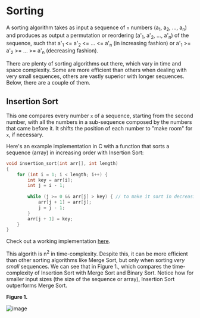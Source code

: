 # Sorting

A sorting algorithm takes as input a sequence of `n` numbers (a<sub>1</sub>, a<sub>2</sub>, ..., a<sub>n</sub>) and produces as output a permutation or reordering (a'<sub>1</sub>, a'<sub>2</sub>, ..., a'<sub>n</sub>) of the sequence, such that a'<sub>1</sub> <= a'<sub>2</sub> <= ... <= a'<sub>n</sub> (in increasing fashion) or a'<sub>1</sub> >= a'<sub>2</sub> >= ... >= a'<sub>n</sub> (decreasing fashion).

There are plenty of sorting algorithms out there, which vary in time and space complexity. Some are more efficient than others when dealing with very small sequences, others are vastly superior with longer sequences. Below, there are a couple of them.

## Insertion Sort

This one compares every number `x` of a sequence, starting from the second number, with all the numbers in a sub-sequence composed by the numbers that came before it. It shifts the position of each number to "make room" for `x`, if necessary.

Here's an example implementation in C with a function that sorts a sequence (array) in increasing order with Insertion Sort:
```c
void insertion_sort(int arr[], int length)
{
    for (int i = 1; i < length; i++) {
        int key = arr[i];
        int j = i - 1;
        
        while (j >= 0 && arr[j] > key) { // to make it sort in decreasing order, replace second operator by '<'
            arr[j + 1] = arr[j];
            j = j - 1;
        }
        arr[j + 1] = key;
    }
}
```
Check out a working implementation [here](insertion_sort.c).

This algorith is n<sup>2</sup> in time-complexity. Despite this, it can be more efficient than other sorting algorithms like Merge Sort, but only when sorting _very small_ sequences. We can see that in Figure 1., which compares the time-complexity of Insertion Sort with Merge Sort and Binary Sort. Notice how for smaller input sizes (the size of the sequence or array), Insertion Sort outperforms Merge Sort.

**Figure 1.**

![image](https://github.com/mateusriff/algorithms/assets/105450782/c1fc16ac-a6fd-4b11-aa6a-b3cbdff0651b)


